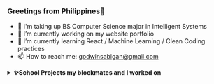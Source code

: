 ### Greetings from Philippines👋

- 🏫 I'm taking up BS Computer Science major in Intelligent Systems
- 🔭 I’m currently working on my website portfolio
- 🌱 I’m currently learning React / Machine Learning / Clean Coding practices
- 📫 How to reach me: godwinsabigan@gmail.com

<details>
<summary><b>✨School Projects my blockmates and I worked on</b></summary>

- #### Thesis - Solving Dynamic Multi-Depot Vehicle Routing Problem using Modified Hybrid Ant Colony Optimization
  -A system implemented which aims to solve problem similar to Traveling Salesman Problem, but with multiple starting points.
- #### E-Commerce Website
  -A website inspired from pchubpricelist.online as a project for Web Development where users can browse through available PC parts, or build their own system. This was created using HTML, CSS, Spring, and SQL. 
- #### Task.ly
  -A mobile application for managing tasks with Notes, Reminders, Calendar, and Lists as a partial fulfillment for Mobile Programming. Available in Play store. Developed using Flutter in Android Studio.
- #### Inventory  and Order Management System (IOMS)
  -An android software designed for tablets as a requirement for Software Engineering course. This keeps track of the company's orders and current available inventory for their furniture shop. Developed using Flutter in Android Studio, and FireBase for storing data.
- #### Compiler / Interpreter
  -A compiler based on java using LL(1) Parser. It takes a text file and is interpreted by the interpreter. This undergoes Tokenizing, Parsing, and Interpreting.

</details>

<!--
**GSabigan/GSabigan** is a ✨ _special_ ✨ repository because its `README.md` (this file) appears on your GitHub profile.

Here are some ideas to get you started:

- 🔭 I’m currently working on ...
- 🌱 I’m currently learning ...
- 👯 I’m looking to collaborate on ...
- 🤔 I’m looking for help with ...
- 💬 Ask me about ...
- 📫 How to reach me: ...
- 😄 Pronouns: ...
- ⚡ Fun fact: ...
-->
